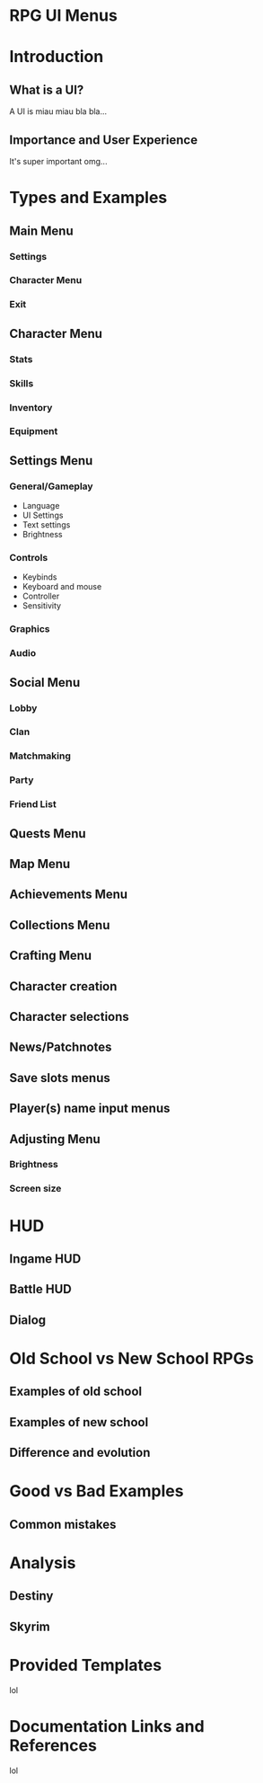 # RPG UI Menus
# Introduction
## What is a UI?
A UI is miau miau bla bla...

## Importance and User Experience
It's super important omg...

# Types and Examples
## Main Menu
### Settings
### Character Menu
### Exit

## Character Menu
### Stats
### Skills
### Inventory
### Equipment

## Settings Menu
### General/Gameplay
- Language
- UI Settings
- Text settings
- Brightness
### Controls
- Keybinds
- Keyboard and mouse
- Controller
- Sensitivity

### Graphics
### Audio

## Social Menu
### Lobby
### Clan
### Matchmaking
### Party
### Friend List

## Quests Menu

## Map Menu

## Achievements Menu

## Collections Menu

## Crafting Menu

## Character creation

## Character selections

## News/Patchnotes

## Save slots menus

## Player(s) name input menus

## Adjusting Menu
### Brightness
### Screen size


# HUD
## Ingame HUD
## Battle HUD
## Dialog

# Old School vs New School RPGs
## Examples of old school
## Examples of new school
## Difference and evolution

# Good vs Bad Examples
## Common mistakes

# Analysis
## Destiny
## Skyrim

# Provided Templates
lol

# Documentation Links and References
lol
